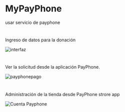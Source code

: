# MyPayPhone
usar servicio de payphone
# 
Ingreso de datos para la donación

![interfaz](https://user-images.githubusercontent.com/95298933/153664299-d37ee74c-3cff-4c5f-b1e2-fd30176ec37a.jpg)

# 
Ver la solicitud desde la aplicación PayPhone.

![payphonepago](https://user-images.githubusercontent.com/95298933/153663988-a0cb06e1-518b-43bb-8d45-23b0a96e7e0c.jpg)

# 

Administración de la tienda desde PayPhone strore app

![Cuenta Payphone](https://user-images.githubusercontent.com/95298933/153663659-494b8a69-958b-45cf-b09c-0d9c72bf6dc9.png)
